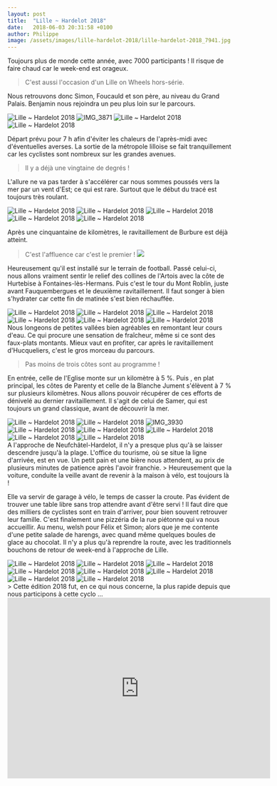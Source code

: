 ```yaml
---
layout: post
title:  "Lille ~ Hardelot 2018"
date:   2018-06-03 20:31:58 +0100
author: Philippe
image: /assets/images/lille-hardelot-2018/lille-hardelot-2018_7941.jpg
---
```

Toujours plus de monde cette année, avec 7000 participants !
Il risque de faire chaud car le week-end est orageux.
> C'est aussi l'occasion d'un Lille on Wheels hors-série.

Nous retrouvons donc Simon, Foucauld et son père, au niveau du Grand Palais.
Benjamin nous rejoindra un peu plus loin sur le parcours.
<div class="gallery-box">
  <div class="gallery">
<img src="/assets/images/lille-hardelot-2018/lille-hardelot-2018_7913.jpg" title="" alt="Lille ~ Hardelot 2018" >
<img src="/assets/images/lille-hardelot-2018/lille-hardelot-2018_7915.jpg" title="Lille ~ Hardelot 2018Félix" alt="IMG_3871" >
<img src="/assets/images/lille-hardelot-2018/lille-hardelot-2018_7916.jpg" title="Direction la mer ..." alt="Lille ~ Hardelot 2018" >
<img src="/assets/images/lille-hardelot-2018/lille-hardelot-2018_7917.jpg" title="Philippe" alt="Lille ~ Hardelot 2018" >
</div>
</div>

Départ prévu pour 7 h afin d'éviter les chaleurs de l'après-midi avec d'éventuelles averses.
La sortie de la métropole lilloise se fait tranquillement car les cyclistes sont nombreux sur les grandes avenues.
> Il y a déjà une vingtaine de degrés !

L'allure ne va pas tarder à s'accélérer car nous sommes poussés vers la mer par un vent d'Est; ce qui est rare.
Surtout que le début du tracé est toujours très roulant.
<div class="gallery-box">
  <div class="gallery">
<img src="/assets/images/lille-hardelot-2018/lille-hardelot-2018_7918.jpg" title="Burbure" alt="Lille ~ Hardelot 2018" >
<img src="/assets/images/lille-hardelot-2018/lille-hardelot-2018_7919.jpg" title="" alt="Lille ~ Hardelot 2018" >
<img src="/assets/images/lille-hardelot-2018/lille-hardelot-2018_7922.jpg" title="" alt="Lille ~ Hardelot 2018" >
<img src="/assets/images/lille-hardelot-2018/lille-hardelot-2018_7923.jpg" title="Benjamin" alt="Lille ~ Hardelot 2018" >
<img src="/assets/images/lille-hardelot-2018/lille-hardelot-2018_7924.jpg" title="Simon" alt="Lille ~ Hardelot 2018" >
</div>
</div>

Après une cinquantaine de kilomètres, le ravitaillement de Burbure est déjà atteint.
> C'est l'affluence car c'est le premier !
![](/assets/images/lille-hardelot-2018/lille-hardelot-2018_7922.jpg)

Heureusement qu'il est installé sur le terrain de football.
Passé celui-ci, nous allons vraiment sentir le relief des collines de l'Artois avec la côte de Hurtebise à Fontaines-lès-Hermans.
Puis c'est le tour du Mont Roblin, juste avant Fauquembergues et le deuxième ravitaillement.
Il faut songer à bien s'hydrater car cette fin de matinée s'est bien réchauffée.
<div class="gallery-box">
  <div class="gallery">
<img src="/assets/images/lille-hardelot-2018/lille-hardelot-2018_7926.jpg" title="Hucqueliers" alt="Lille ~ Hardelot 2018" >
<img src="/assets/images/lille-hardelot-2018/lille-hardelot-2018_7927.jpg" title="" alt="Lille ~ Hardelot 2018" >
<img src="/assets/images/lille-hardelot-2018/lille-hardelot-2018_7929.jpg" title="" alt="Lille ~ Hardelot 2018" >
<img src="/assets/images/lille-hardelot-2018/lille-hardelot-2018_7930.jpg" title="Simon" alt="Lille ~ Hardelot 2018" >
<img src="/assets/images/lille-hardelot-2018/lille-hardelot-2018_7932.jpg" title="" alt="Lille ~ Hardelot 2018" >
<img src="/assets/images/lille-hardelot-2018/lille-hardelot-2018_7948.jpg" title="" alt="Lille ~ Hardelot 2018" >
</div>
</div>
Nous longeons de petites vallées bien agréables en remontant leur cours d'eau.
Ce qui procure une sensation de fraîcheur, même si ce sont des faux-plats montants.
Mieux vaut en profiter, car après le ravitaillement d'Hucqueliers, c'est le gros morceau du parcours.

> Pas moins de trois côtes sont au programme !

En entrée, celle de l'Eglise monte sur un kilomètre à 5 %.
Puis , en plat principal, les côtes de Parenty et celle de la Blanche Jument s'élèvent à 7 % sur plusieurs kilomètres.
Nous allons pouvoir récupérer de ces efforts de dénivelé au dernier ravitaillement.
Il s'agit de celui de Samer, qui est toujours un grand classique, avant de découvrir la mer.
<div class="gallery-box">
  <div class="gallery">
<img src="/assets/images/lille-hardelot-2018/lille-hardelot-2018_7921.jpg" title="Géant des Flandres" alt="Lille ~ Hardelot 2018" >
<img src="/assets/images/lille-hardelot-2018/lille-hardelot-2018_7935.jpg" title="Côte de Parenty" alt="Lille ~ Hardelot 2018" >
<img src="/assets/images/lille-hardelot-2018/lille-hardelot-2018_7936.jpg" title="" alt="IMG_3930" >
<img src="/assets/images/lille-hardelot-2018/lille-hardelot-2018_7937.jpg" title="Samer" alt="Lille ~ Hardelot 2018" >
<img src="/assets/images/lille-hardelot-2018/lille-hardelot-2018_7938.jpg" title="Repos de la monture !" alt="Lille ~ Hardelot 2018" >
<img src="/assets/images/lille-hardelot-2018/lille-hardelot-2018_7939.jpg" title="" alt="Lille ~ Hardelot 2018" >
<img src="/assets/images/lille-hardelot-2018/lille-hardelot-2018_7940.jpg" title="Two Moulins" alt="Lille ~ Hardelot 2018" >
<img src="/assets/images/lille-hardelot-2018/lille-hardelot-2018_7950.jpg" title="" alt="Lille ~ Hardelot 2018" >
</div>
</div>
A l'approche de Neufchâtel-Hardelot, il n'y a presque plus qu'à se laisser descendre jusqu'à la plage.
L'office du tourisme, où se situe la ligne d'arrivée, est en vue.
Un petit pain et une bière nous attendent, au prix de plusieurs minutes de patience après l'avoir franchie.
> Heureusement que la voiture, conduite la veille avant de revenir à la maison à vélo, est toujours là !

Elle va servir de garage à vélo, le temps de casser la croute.
Pas évident de trouver une table libre sans trop attendre avant d'être servi !
Il faut dire que des milliers de cyclistes sont en train d'arriver, pour bien souvent retrouver leur famille.
C'est finalement une pizzéria de la rue piétonne qui va nous accueillir.
Au menu, welsh pour Félix et Simon; alors que je me contente d'une petite salade de harengs, avec quand même quelques boules de glace au chocolat.
Il n'y a plus qu'à reprendre la route, avec les traditionnels bouchons de retour de week-end à l'approche de Lille.
<div class="gallery-box">
  <div class="gallery">
<img src="/assets/images/lille-hardelot-2018/lille-hardelot-2018_7941.jpg" title="Photo finish" alt="Lille ~ Hardelot 2018" >
<img src="/assets/images/lille-hardelot-2018/lille-hardelot-2018_7942.jpg" title="Hardelot" alt="Lille ~ Hardelot 2018" >
<img src="/assets/images/lille-hardelot-2018/lille-hardelot-2018_7943.jpg" title="" alt="Lille ~ Hardelot 2018" >
<img src="/assets/images/lille-hardelot-2018/lille-hardelot-2018_7944.jpg" title="Avec modération !" alt="Lille ~ Hardelot 2018" >
<img src="/assets/images/lille-hardelot-2018/lille-hardelot-2018_7945.jpg" title="C8 à vélos !" alt="Lille ~ Hardelot 2018" >
<img src="/assets/images/lille-hardelot-2018/lille-hardelot-2018_7946.jpg" title="quelques calories" alt="Lille ~ Hardelot 2018" >
<img src="/assets/images/lille-hardelot-2018/lille-hardelot-2018_7947.jpg" title="light " alt="Lille ~ Hardelot 2018" >
<img src="/assets/images/lille-hardelot-2018/lille-hardelot-2018_7949.jpg" title="" alt="Lille ~ Hardelot 2018" >
</div>
</div>
> Cette édition 2018 fut, en ce qui nous concerne, la plus rapide depuis que nous participons à cette cyclo ...

<center><iframe src="https://www.strava.com/activities/1600200132/embed/29550d5b52ebae0510a2f82a9613bd806793283a" width="590" height="405" frameborder="0" scrolling="no"></iframe></center>